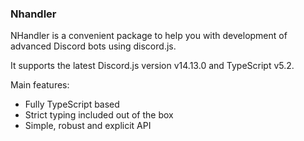 ### Nhandler

NHandler is a convenient package to help you with development of advanced Discord bots using discord.js.

It supports the latest Discord.js version v14.13.0 and TypeScript v5.2.

Main features:
- Fully TypeScript based
- Strict typing included out of the box
- Simple, robust and explicit API
